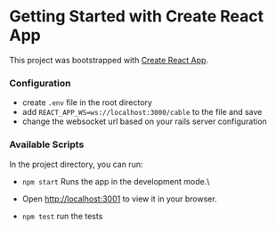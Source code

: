# Getting Started with Create React App

This project was bootstrapped with [Create React App](https://github.com/facebook/create-react-app).

### Configuration
* create `.env` file in the root directory
* add `REACT_APP_WS=ws://localhost:3000/cable` to the file and save
* change the websocket url based on your rails server configuration

### Available Scripts

In the project directory, you can run:

* `npm start` Runs the app in the development mode.\
* Open [http://localhost:3001](http://localhost:3001) to view it in your browser.

* `npm test` run the tests

